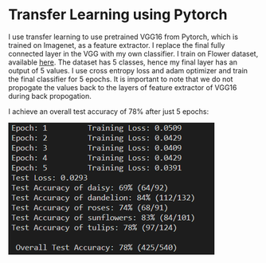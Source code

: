 # Transfer Learning using Pytorch
I use transfer learning to use pretrained VGG16 from Pytorch, which is trained on Imagenet, as a feature extractor. I replace the final fully connected layer in the VGG with my own classifier. I train on Flower dataset, available [here](https://s3.amazonaws.com/video.udacity-data.com/topher/2018/September/5baa60a0_flower-photos/flower-photos.zip). The dataset has 5 classes, hence my final layer has an output of 5 values. I use cross entropy loss and adam optimizer and train the final classifier for 5 epochs. It is important to note that we do not propogate the values back to the layers of feature extractor of VGG16 during back propogation. 

I achieve an overall test accuracy of 78% after just 5 epochs:

![test_accuracy](results/accuracy_transfer.png)
